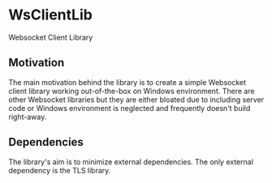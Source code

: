 # WsClientLib
Websocket Client Library

## Motivation

The main motivation behind the library is to create a simple Websocket client library working out-of-the-box on Windows environment. There are other Websocket libraries but they are either bloated due to including server code or Windows environment is neglected and frequently doesn't build right-away. 

## Dependencies

The library's aim is to minimize external dependencies. The only external dependency is the TLS library.
